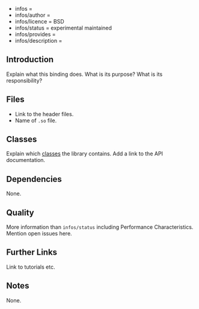 - infos =
- infos/author =
- infos/licence = BSD
- infos/status = experimental maintained
- infos/provides =
- infos/description =

## Introduction

Explain what this binding does.
What is its purpose?
What is its responsibility?

## Files

- Link to the header files.
- Name of `.so` file.

## Classes

Explain which [classes](/doc/help/elektra-glossary.md) the library contains.
Add a link to the API documentation.

## Dependencies

None.

## Quality

More information than `infos/status` including Performance Characteristics.
Mention open issues here.

## Further Links

Link to tutorials etc.

## Notes

None.
